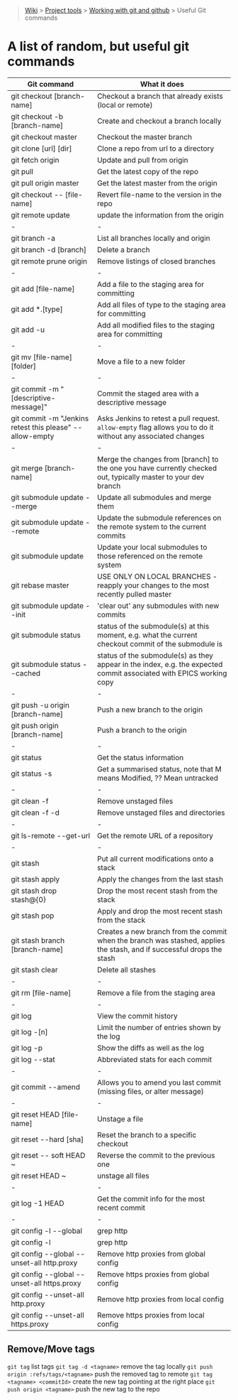 > [Wiki](Home) > [Project tools](Project-tools) > [Working with git and github](Working-with-git-and-github) > Useful Git commands

A list of random, but useful git commands
=====================================================

Git command                                   | What it does 
--------------------------------------------- | ----------------------------------------------------------
git checkout [branch-name]                    | Checkout a branch that already exists (local or remote)
git checkout -b [branch-name]                 | Create and checkout a branch locally
git checkout master                           | Checkout the master branch
git clone [url] [dir]                         | Clone a repo from url to a directory
git fetch origin                              | Update and pull from origin
git pull                                      | Get the latest copy of the repo
git pull origin master                        | Get the latest master from the origin
git checkout -- [file-name]                   | Revert file-name to the version in the repo
git remote update                             | update the information from the origin
 \-                                       | -
git branch -a                                 | List all branches locally and origin
git branch -d [branch]                        | Delete a branch
git remote prune origin                       | Remove listings of closed branches
 \-                                       | -
git add [file-name]                           | Add a file to the staging area for committing
git add \*.[type]                             | Add all files of type to the staging area for committing
git add -u                                    | Add all modified files to the staging area for committing
 \-                                           | -
git mv [file-name] [folder]                   | Move a file to a new folder
 \-                                           | -
git commit -m "[descriptive-message]"         | Commit the staged area with a descriptive message
git commit -m "Jenkins retest this please" --allow-empty | Asks Jenkins to retest a pull request. `allow-empty` flag allows you to do it without any associated changes
 \-                                           | -
git merge [branch-name]                       | Merge the changes from [branch] to the one you have currently checked out, typically master to your dev branch
git submodule update --merge                  | Update all submodules and merge them
git submodule update --remote                 | Update the submodule references on the remote system to the current commits
git submodule update                          | Update your local submodules to those referenced on the remote system
git rebase master                             | USE ONLY ON LOCAL BRANCHES - reapply your changes to the most recently pulled master
git submodule update --init                   | 'clear out' any submodules with new commits
git submodule status <path>                   | status of the submodule(s) at this moment, e.g. what the current checkout commit of the submodule is
git submodule status --cached <path>          | status of the submodule(s) as they appear in the index, e.g. the expected commit associated with EPICS working copy
 \-                                           | -
git push -u origin [branch-name]              | Push a new branch to the origin
git push origin [branch-name]                 | Push a branch to the origin
 \-                                           | -
git status                                    | Get the status information
git status -s                                 | Get a summarised status, note that M means Modified, ?? Mean untracked
 \-                                           | -
git clean -f                                  | Remove unstaged files
git clean -f -d                               | Remove unstaged files and directories
 \-                                           | -
git ls-remote --get-url                       | Get the remote URL of a repository
 \-                                           | -
git stash                                     | Put all current modifications onto a stack
git stash apply                               | Apply the changes from the last stash
git stash drop stash@{0}                      | Drop the most recent stash from the stack
git stash pop                                 | Apply and drop the most recent stash from the stack
git stash branch [branch-name]                | Creates a new branch from the commit when the branch was stashed, applies the stash, and if successful drops the stash
git stash clear                               | Delete all stashes
 \-                                           | -
git rm [file-name]                            | Remove a file from the staging area
 \-                                           | -
git log                                       | View the commit history
git log -[n]                                  | Limit the number of entries shown by the log
git log -p                                    | Show the diffs as well as the log
git log --stat                                | Abbreviated stats for each commit
 \-                                           | -
git commit --amend                            | Allows you to amend you last commit (missing files, or alter message)
 \-                                           | -
git reset HEAD [file-name]                    | Unstage a file
git reset --hard [sha]                        | Reset the branch to a specific checkout
git reset -- soft HEAD ~                      | Reverse the commit to the previous one
git reset HEAD ~                              | unstage all files
 \-                                           | -
git log -1 HEAD                               | Get the commit info for the most recent commit
 \-                                           | -
git config -l --global  |  grep http          | Check for global proxies
git config -l  |  grep http                   | Check for local proxies
git config --global --unset-all http.proxy    | Remove http proxies from global config
git config --global --unset-all https.proxy   | Remove https proxies from global config
git config --unset-all http.proxy             | Remove http proxies from local config
git config --unset-all https.proxy            | Remove https proxies from local config

## Remove/Move tags

`git tag` list tags
`git tag -d <tagname>` remove the tag locally
`git push origin :refs/tags/<tagname>` push the removed tag to remote
`git tag <tagname> <commitId>` create the new tag pointing at the right place
`git push origin <tagname>` push the new tag to the repo
